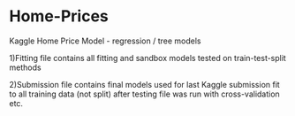# Home-Prices
Kaggle Home Price Model - regression / tree models

1)Fitting file contains all fitting and sandbox models tested on train-test-split methods

2)Submission file contains final models used for last Kaggle submission fit to all training data (not split) after testing file was run with cross-validation etc. 
